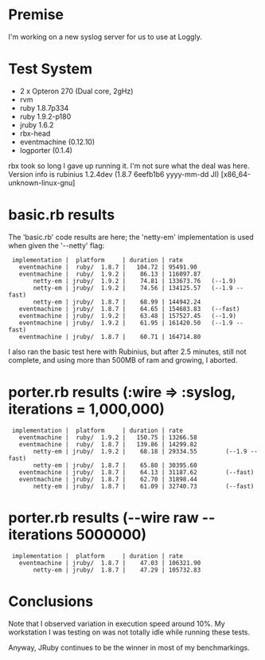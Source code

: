 # Premise

I'm working on a new syslog server for us to use at Loggly.

# Test System

* 2 x Opteron 270 (Dual core, 2gHz)
* rvm
* ruby 1.8.7p334
* ruby 1.9.2-p180
* jruby 1.6.2
* rbx-head 
* eventmachine (0.12.10)
* logporter (0.1.4)

rbx took so long I gave up running it. I'm not sure what the deal was here.
Version info is rubinius 1.2.4dev (1.8.7 6eefb1b6 yyyy-mm-dd JI)
[x86_64-unknown-linux-gnu]

# basic.rb results

The 'basic.rb' code results are here; the 'netty-em' implementation is used
when given the '--netty' flag:

     implementation |  platform     | duration | rate
       eventmachine |  ruby/  1.8.7 |   104.72 | 95491.90
       eventmachine |  ruby/  1.9.2 |    86.13 | 116097.87
           netty-em | jruby/  1.9.2 |    74.81 | 133673.76   (--1.9)
           netty-em | jruby/  1.9.2 |    74.56 | 134125.57   (--1.9 --fast)
           netty-em | jruby/  1.8.7 |    68.99 | 144942.24
       eventmachine | jruby/  1.8.7 |    64.65 | 154683.83   (--fast)
       eventmachine | jruby/  1.9.2 |    63.48 | 157527.45   (--1.9)
       eventmachine | jruby/  1.9.2 |    61.95 | 161420.50   (--1.9 --fast)
       eventmachine | jruby/  1.8.7 |    60.71 | 164714.80

I also ran the basic test here with Rubinius, but after 2.5 minutes, still
not complete, and using more than 500MB of ram and growing, I aborted.

# porter.rb results (:wire => :syslog, iterations = 1,000,000)

     implementation |  platform     | duration | rate
       eventmachine |  ruby/  1.9.2 |   150.75 | 13266.58
       eventmachine |  ruby/  1.8.7 |   139.86 | 14299.82
           netty-em | jruby/  1.9.2 |    68.18 | 29334.55        (--1.9 --fast)
           netty-em | jruby/  1.8.7 |    65.80 | 30395.60
       eventmachine | jruby/  1.8.7 |    64.13 | 31187.62        (--fast)
       eventmachine | jruby/  1.8.7 |    62.70 | 31898.44
           netty-em | jruby/  1.8.7 |    61.09 | 32740.73        (--fast)

# porter.rb results (--wire raw --iterations 5000000)

     implementation |  platform     | duration | rate
       eventmachine | jruby/  1.8.7 |    47.03 | 106321.90
           netty-em | jruby/  1.8.7 |    47.29 | 105732.83



# Conclusions

Note that I observed variation in execution speed around 10%. My workstation I
was testing on was not totally idle while running these tests.

Anyway, JRuby continues to be the winner in most of my benchmarkings.

